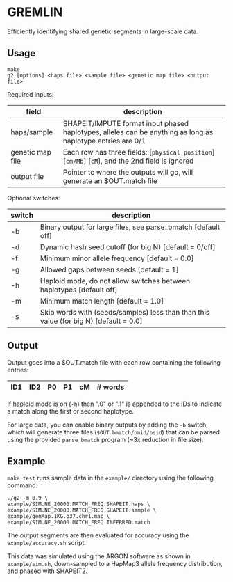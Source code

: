 # GREMLIN

Efficiently identifying shared genetic segments in large-scale data.

## Usage

```
make
g2 [options] <haps file> <sample file> <genetic map file> <output file>
```

Required inputs:

| field | description |
| --- | --- |
| haps/sample | SHAPEIT/IMPUTE format input phased haplotypes, alleles can be anything as long as haplotype entries are 0/1 |
| genetic map file | Each row has three fields: [`physical position`] [`cm/Mb`] [`cM`], and the 2nd field is ignored |
| output file | Pointer to where the outputs will go, will generate an $OUT.match file |

Optional switches:

| switch | description |
| --- | --- |
| -b | Binary output for large files, see parse_bmatch [default off] |
| -d | Dynamic hash seed cutoff (for big N) [default = 0/off] |
| -f | Minimum minor allele frequency [default = 0.0] |
| -g | Allowed gaps between seeds [default = 1] |
| -h | Haploid mode, do not allow switches between haplotypes [default off] |
| -m | Minimum match length [default = 1.0] |
| -s | Skip words with (seeds/samples) less than than this value (for big N) [default = 0.0] |

## Output

Output goes into a $OUT.match file with each row containing the following entries:

| ID1 | ID2 | P0 | P1 | cM | # words |
| --- | --- | --- | --- | --- | --- |

If haploid mode is on (`-h`) then ".0" or ".1" is appended to the IDs to indicate a match along the first or second haplotype.

For large data, you can enable binary outputs by adding the `-b` switch, which will generate three files (`$OUT.bmatch/bmid/bsid`) that can be parsed using the provided `parse_bmatch` program (~3x reduction in file size).

## Example

`make test` runs sample data in the `example/` directory using the following command:
```
./g2 -m 0.9 \
example/SIM.NE_20000.MATCH_FREQ.SHAPEIT.haps \
example/SIM.NE_20000.MATCH_FREQ.SHAPEIT.sample \
example/genMap.1KG.b37.chr1.map \
example/SIM.NE_20000.MATCH_FREQ.INFERRED.match
```

The output segments are then evaluated for accuracy using the `example/accuracy.sh` script.

This data was simulated using the ARGON software as shown in `example/sim.sh`, down-sampled to a HapMap3 allele frequency distribution, and phased with SHAPEIT2.
